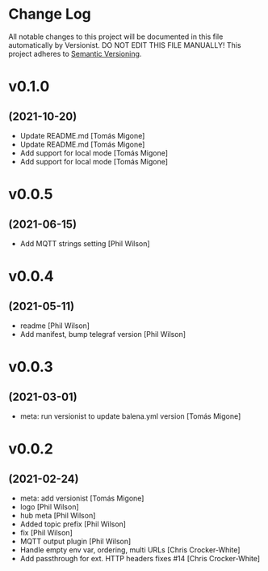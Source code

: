 # Change Log

All notable changes to this project will be documented in this file
automatically by Versionist. DO NOT EDIT THIS FILE MANUALLY!
This project adheres to [Semantic Versioning](http://semver.org/).

# v0.1.0
## (2021-10-20)

* Update README.md [Tomás Migone]
* Update README.md [Tomás Migone]
* Add support for local mode [Tomás Migone]
* Add support for local mode [Tomás Migone]

# v0.0.5
## (2021-06-15)

* Add MQTT strings setting [Phil Wilson]

# v0.0.4
## (2021-05-11)

* readme [Phil Wilson]
* Add manifest, bump telegraf version [Phil Wilson]

# v0.0.3
## (2021-03-01)

* meta: run versionist to update balena.yml version [Tomás Migone]

# v0.0.2
## (2021-02-24)

* meta: add versionist [Tomás Migone]
* logo [Phil Wilson]
* hub meta [Phil Wilson]
* Added topic prefix [Phil Wilson]
* fix [Phil Wilson]
* MQTT output plugin [Phil Wilson]
* Handle empty env var, ordering, multi URLs [Chris Crocker-White]
* Add passthrough for ext. HTTP headers fixes #14 [Chris Crocker-White]
